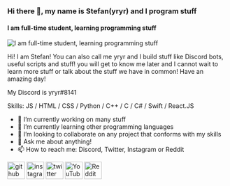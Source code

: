 ### Hi there 👋, my name is Stefan(yryr) and I program stuff
#### I am full-time student, learning programming stuff
![I am full-time student, learning programming stuff](https://cdn.discordapp.com/attachments/840604784519544885/932020822032408616/wallpaper.png)

Hi! I am Stefan! You can also call me yryr and I build stuff like Discord bots, useful scripts and stuff! you will get to know me later and I cannot wait to learn more stuff or talk about the stuff we have in common! Have an amazing day!

My Discord is yryr#8141

Skills: JS / HTML / CSS / Python / C++ / C / C# / Swift / React.JS

- 🔭 I’m currently working on many stuff 
- 🌱 I’m currently learning other programming languages  
- 👯 I’m looking to collaborate on any project that conforms with my skills 
- 💬 Ask me about anything! 
- 📫 How to reach me: Discord, Twitter, Instagram or Reddit 


[<img src='https://cdn.jsdelivr.net/npm/simple-icons@3.0.1/icons/github.svg' alt='github' height='40'>](https://github.com/itsjustyryr)  [<img src='https://cdn.jsdelivr.net/npm/simple-icons@3.0.1/icons/instagram.svg' alt='instagram' height='40'>](https://www.instagram.com/itsjustyryr/)  [<img src='https://cdn.jsdelivr.net/npm/simple-icons@3.0.1/icons/twitter.svg' alt='twitter' height='40'>](https://twitter.com/yryr_osu)  [<img src='https://cdn.jsdelivr.net/npm/simple-icons@3.0.1/icons/youtube.svg' alt='YouTube' height='40'>](https://www.youtube.com/channel/itsjustyryr)  [<img src='https://cdn.jsdelivr.net/npm/simple-icons@3.0.1/icons/reddit.svg' alt='Reddit' height='40'>](https://www.reddit.com/user/itsjustyryr)  

